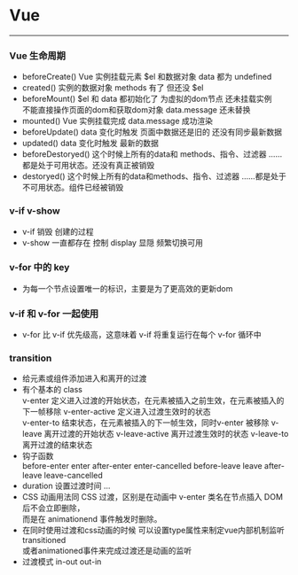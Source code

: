 # Vue
-----
### Vue 生命周期
* beforeCreate() Vue 实例挂载元素 $el 和数据对象 data 都为 undefined
* created() 实例的数据对象 methods 有了  但还没 $el
* beforeMount() $el 和 data 都初始化了 为虚拟的dom节点 还未挂载实例   
  不能直接操作页面的dom和获取dom对象  data.message 还未替换 
* mounted() Vue 实例挂载完成 data.message 成功渲染
* beforeUpdate()  data 变化时触发 页面中数据还是旧的 还没有同步最新数据
* updated() data 变化时触发 最新的数据
* beforeDestoryed() 这个时候上所有的data和 methods、指令、过滤器 ……都是处于可用状态。还没有真正被销毁
* destoryed() 这个时候上所有的data和methods、指令、过滤器 ……都是处于不可用状态。组件已经被销毁

### v-if  v-show
* v-if 销毁 创建的过程 
* v-show 一直都存在  控制 display 显隠   频繁切换可用

### v-for 中的 key
* 为每一个节点设置唯一的标识，主要是为了更高效的更新dom

### v-if 和 v-for 一起使用
* v-for 比 v-if 优先级高，这意味着 v-if 将重复运行在每个 v-for 循环中

### transition 
* 给元素或组件添加进入和离开的过渡
* 有个基本的 class  
  v-enter 定义进入过渡的开始状态，在元素被插入之前生效，在元素被插入的下一帧移除 
  v-enter-active  定义进入过渡生效时的状态  
  v-enter-to 结束状态，在元素被插入的下一帧生效，同时v-enter 被移除
  v-leave 离开过渡的开始状态
  v-leave-active 离开过渡生效时的状态
  v-leave-to 离开过渡的结束状态
* 钩子函数  
  before-enter  enter after-enter enter-cancelled before-leave leave after-leave leave-cancelled
* duration 设置过渡时间 
  <transition :duration="{ enter: 500, leave: 800 }">...</transition>
* CSS 动画用法同 CSS 过渡，区别是在动画中 v-enter 类名在节点插入 DOM 后不会立即删除，  
  而是在 animationend 事件触发时删除。
* 在同时使用过渡和css动画的时候 可以设置type属性来制定vue内部机制监听transitioned  
  或者animationed事件来完成过渡还是动画的监听
* 过渡模式  in-out  out-in
